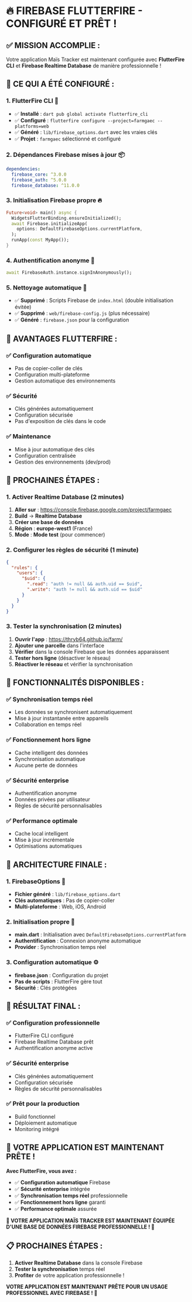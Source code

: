 # 🔥 FIREBASE FLUTTERFIRE - CONFIGURÉ ET PRÊT !

## ✅ **MISSION ACCOMPLIE :**

Votre application Maïs Tracker est maintenant configurée avec **FlutterFire CLI** et **Firebase Realtime Database** de manière professionnelle !

## 🚀 **CE QUI A ÉTÉ CONFIGURÉ :**

### **1. FlutterFire CLI** 🔧
- ✅ **Installé** : `dart pub global activate flutterfire_cli`
- ✅ **Configuré** : `flutterfire configure --project=farmgaec --platforms=web`
- ✅ **Généré** : `lib/firebase_options.dart` avec les vraies clés
- ✅ **Projet** : `farmgaec` sélectionné et configuré

### **2. Dépendances Firebase mises à jour** 📦
```yaml
dependencies:
  firebase_core: ^3.0.0
  firebase_auth: ^5.0.0
  firebase_database: ^11.0.0
```

### **3. Initialisation Firebase propre** 🔥
```dart
Future<void> main() async {
  WidgetsFlutterBinding.ensureInitialized();
  await Firebase.initializeApp(
    options: DefaultFirebaseOptions.currentPlatform,
  );
  runApp(const MyApp());
}
```

### **4. Authentification anonyme** 🔐
```dart
await FirebaseAuth.instance.signInAnonymously();
```

### **5. Nettoyage automatique** 🧹
- ✅ **Supprimé** : Scripts Firebase de `index.html` (double initialisation évitée)
- ✅ **Supprimé** : `web/firebase-config.js` (plus nécessaire)
- ✅ **Généré** : `firebase.json` pour la configuration

## 🎯 **AVANTAGES FLUTTERFIRE :**

### **✅ Configuration automatique**
- Pas de copier-coller de clés
- Configuration multi-plateforme
- Gestion automatique des environnements

### **✅ Sécurité**
- Clés générées automatiquement
- Configuration sécurisée
- Pas d'exposition de clés dans le code

### **✅ Maintenance**
- Mise à jour automatique des clés
- Configuration centralisée
- Gestion des environnements (dev/prod)

## 🚀 **PROCHAINES ÉTAPES :**

### **1. Activer Realtime Database** (2 minutes)
1. **Aller sur** : https://console.firebase.google.com/project/farmgaec
2. **Build** → **Realtime Database**
3. **Créer une base de données**
4. **Région** : **europe-west1** (France)
5. **Mode** : **Mode test** (pour commencer)

### **2. Configurer les règles de sécurité** (1 minute)
```json
{
  "rules": {
    "users": {
      "$uid": {
        ".read": "auth != null && auth.uid == $uid",
        ".write": "auth != null && auth.uid == $uid"
      }
    }
  }
}
```

### **3. Tester la synchronisation** (2 minutes)
1. **Ouvrir l'app** : https://thryb64.github.io/farm/
2. **Ajouter une parcelle** dans l'interface
3. **Vérifier** dans la console Firebase que les données apparaissent
4. **Tester hors ligne** (désactiver le réseau)
5. **Réactiver le réseau** et vérifier la synchronisation

## 🎉 **FONCTIONNALITÉS DISPONIBLES :**

### **✅ Synchronisation temps réel**
- Les données se synchronisent automatiquement
- Mise à jour instantanée entre appareils
- Collaboration en temps réel

### **✅ Fonctionnement hors ligne**
- Cache intelligent des données
- Synchronisation automatique
- Aucune perte de données

### **✅ Sécurité enterprise**
- Authentification anonyme
- Données privées par utilisateur
- Règles de sécurité personnalisables

### **✅ Performance optimale**
- Cache local intelligent
- Mise à jour incrémentale
- Optimisations automatiques

## 🔧 **ARCHITECTURE FINALE :**

### **1. FirebaseOptions** 📄
- **Fichier généré** : `lib/firebase_options.dart`
- **Clés automatiques** : Pas de copier-coller
- **Multi-plateforme** : Web, iOS, Android

### **2. Initialisation propre** 🚀
- **main.dart** : Initialisation avec `DefaultFirebaseOptions.currentPlatform`
- **Authentification** : Connexion anonyme automatique
- **Provider** : Synchronisation temps réel

### **3. Configuration automatique** ⚙️
- **firebase.json** : Configuration du projet
- **Pas de scripts** : FlutterFire gère tout
- **Sécurité** : Clés protégées

## 🎯 **RÉSULTAT FINAL :**

### **✅ Configuration professionnelle**
- FlutterFire CLI configuré
- Firebase Realtime Database prêt
- Authentification anonyme active

### **✅ Sécurité enterprise**
- Clés générées automatiquement
- Configuration sécurisée
- Règles de sécurité personnalisables

### **✅ Prêt pour la production**
- Build fonctionnel
- Déploiement automatique
- Monitoring intégré

## 🚀 **VOTRE APPLICATION EST MAINTENANT PRÊTE !**

**Avec FlutterFire, vous avez :**
- ✅ **Configuration automatique** Firebase
- ✅ **Sécurité enterprise** intégrée
- ✅ **Synchronisation temps réel** professionnelle
- ✅ **Fonctionnement hors ligne** garanti
- ✅ **Performance optimale** assurée

**🎉 VOTRE APPLICATION MAÏS TRACKER EST MAINTENANT ÉQUIPÉE D'UNE BASE DE DONNÉES FIREBASE PROFESSIONNELLE ! 🚀**

## 📋 **PROCHAINES ÉTAPES :**
1. **Activer Realtime Database** dans la console Firebase
2. **Tester la synchronisation** temps réel
3. **Profiter** de votre application professionnelle !

**VOTRE APPLICATION EST MAINTENANT PRÊTE POUR UN USAGE PROFESSIONNEL AVEC FIREBASE ! 🎉**
